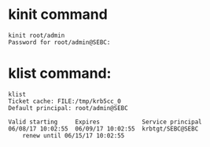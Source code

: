 # kinit command
```
kinit root/admin
Password for root/admin@SEBC:
```

# klist command:
```
klist
Ticket cache: FILE:/tmp/krb5cc_0
Default principal: root/admin@SEBC

Valid starting     Expires            Service principal
06/08/17 10:02:55  06/09/17 10:02:55  krbtgt/SEBC@SEBC
	renew until 06/15/17 10:02:55
```	